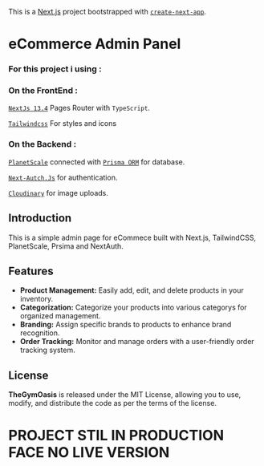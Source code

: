 This is a [Next.js](https://nextjs.org/) project bootstrapped with [`create-next-app`](https://github.com/vercel/next.js/tree/canary/packages/create-next-app).

# **eCommerce Admin Panel**
 ### **For this project i using :**
 ### On the **FrontEnd** :
  [`NextJs 13.4`](https://nextjs.org) Pages Router with `TypeScript`.

  [`Tailwindcss`](https://tailwindcss.com) For styles and icons

 ### On the **Backend** :
 [`PlanetScale`](https://planetscale.com) connected with [`Prisma ORM`](https://www.prisma.io) for database.

[`Next-Autch.Js`](https://next-auth.js.org/) for authentication.

[`Cloudinary`](https://cloudinary.com) for image uploads.

## **Introduction**

This is a simple admin page for eCommece built with Next.js, TailwindCSS, PlanetScale, Prsima and NextAuth.

## **Features**
- **Product Management:** Easily add, edit, and delete products in your inventory.
- **Categorization:** Categorize your products into various categorys for organized management.
- **Branding:** Assign specific brands to products to enhance brand recognition.
- **Order Tracking:** Monitor and manage orders with a user-friendly order tracking system.

## **License**
**TheGymOasis** is released under the MIT License, allowing you to use, modify, and distribute the code as per the terms of the license.

#  PROJECT STIL IN PRODUCTION FACE NO LIVE VERSION